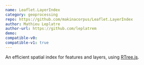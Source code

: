 ```yaml
---
name: Leaflet.LayerIndex
category: geoprocessing
repo: https://github.com/makinacorpus/Leaflet.LayerIndex
author: Mathieu Leplatre
author-url: https://github.com/leplatrem
demo: 
compatible-v0:
compatible-v1: true
---
```


An efficient spatial index for features and layers, using <a href="https://github.com/imbcmdth/RTree">RTree.js</a>.
